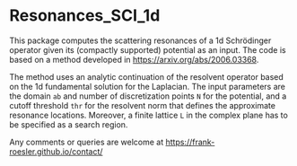 # Resonances_SCI_1d

This package computes the scattering resonances of a 1d Schrödinger operator given its (compactly supported) potential as an input. The code is based on a method developed in https://arxiv.org/abs/2006.03368.

The method uses an analytic continuation of the resolvent  operator based on the 1d fundamental solution for the Laplacian. The input parameters are the domain `ab` and number of discretization points `N` for the potential, and a cutoff threshold `thr` for the resolvent norm that defines the approximate resonance locations. Moreover, a finite lattice `L` in the complex plane has to be specified as a search region.

Any comments or queries are welcome at https://frank-roesler.github.io/contact/

